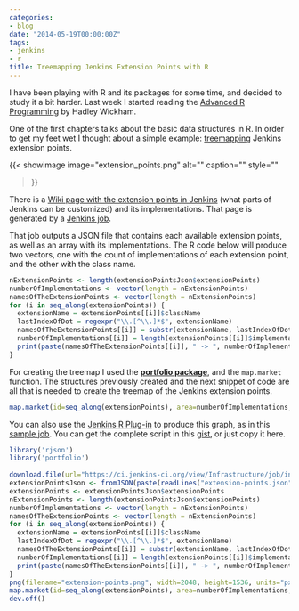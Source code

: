 ```yaml
---
categories:
- blog
date: "2014-05-19T00:00:00Z"
tags:
- jenkins
- r
title: Treemapping Jenkins Extension Points with R
---
```


I have been playing with R and its packages for some time, and decided to study it a 
bit harder. Last week I started reading the [Advanced R Programming](http://adv-r.had.co.nz/) 
by Hadley Wickham. 

One of the first chapters talks about the basic data structures in R. In order to 
get my feet wet I thought about a simple example: [treemapping](http://en.wikipedia.org/wiki/Treemapping) 
Jenkins extension points. 

{{< showimage
  image="extension_points.png"
  alt=""
  caption=""
  style=""
>}}

<!--more-->

There is a [Wiki page with the extension points in Jenkins](https://wiki.jenkins-ci.org/display/JENKINS/Extension+points) (what parts of Jenkins can be customized) 
and its implementations. That page is generated by a [Jenkins job](https://ci.jenkins-ci.org/view/Infrastructure/job/infra_extension-indexer/). 

That job outputs a JSON file that contains each available extension points, as well as 
an array with its implementations. The R code below will produce two vectors, one with the 
count of implementations of each extension point, and the other with the class name.

```r
nExtensionPoints <- length(extensionPointsJson$extensionPoints)
numberOfImplementations <- vector(length = nExtensionPoints)
namesOfTheExtensionPoints <- vector(length = nExtensionPoints)
for (i in seq_along(extensionPoints)) {
  extensionName = extensionPoints[[i]]$className
  lastIndexOfDot = regexpr("\\.[^\\.]*$", extensionName)
  namesOfTheExtensionPoints[[i]] = substr(extensionName, lastIndexOfDot[1]+1, nchar(extensionName))
  numberOfImplementations[[i]] = length(extensionPoints[[i]]$implementations)
  print(paste(namesOfTheExtensionPoints[[i]], " -> ", numberOfImplementations[[i]]))
}
```

For creating the treemap I used the **[portfolio package](http://flowingdata.com/2010/02/11/an-easy-way-to-make-a-treemap/)**, and the <code>map.market</code> 
function. The structures previously created and the next snippet of code are all that is 
needed to create the treemap of the Jenkins extension points.

```r
map.market(id=seq_along(extensionPoints), area=numberOfImplementations, group=namesOfTheExtensionPoints, color=numberOfImplementations, main="Jenkins Extension Points")
```

You can also use the [Jenkins R Plug-in](https://wiki.jenkins-ci.org/display/JENKINS/R+Plugin) to produce this graph, 
as in this [sample job](http://builds.tupilabs.com/job/backend-extension-points-treemap/2/). 
You can get the complete script in this [gist](https://gist.github.com/kinow/d5a2221c32dce3aa1076), or just 
copy it here.

```r
library('rjson')
library('portfolio')
 
download.file(url="https://ci.jenkins-ci.org/view/Infrastructure/job/infra_extension-indexer/ws/extension-points.json", destfile="extension-points.json", method="wget")
extensionPointsJson <- fromJSON(paste(readLines("extension-points.json"), collapse=""))
extensionPoints <- extensionPointsJson$extensionPoints
nExtensionPoints <- length(extensionPointsJson$extensionPoints)
numberOfImplementations <- vector(length = nExtensionPoints)
namesOfTheExtensionPoints <- vector(length = nExtensionPoints)
for (i in seq_along(extensionPoints)) {
  extensionName = extensionPoints[[i]]$className
  lastIndexOfDot = regexpr("\\.[^\\.]*$", extensionName)
  namesOfTheExtensionPoints[[i]] = substr(extensionName, lastIndexOfDot[1]+1, nchar(extensionName))
  numberOfImplementations[[i]] = length(extensionPoints[[i]]$implementations)
  print(paste(namesOfTheExtensionPoints[[i]], " -> ", numberOfImplementations[[i]]))
}
png(filename="extension-points.png", width=2048, height=1536, units="px", bg="white")
map.market(id=seq_along(extensionPoints), area=numberOfImplementations, group=namesOfTheExtensionPoints, color=numberOfImplementations, main="Jenkins Extension Points")
dev.off()
```
